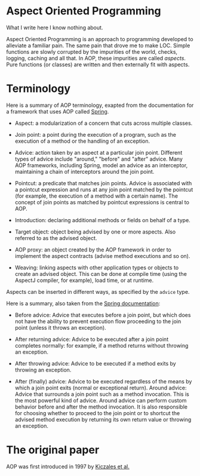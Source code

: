 # Aspect Oriented Programming

What I write here I know nothing about.

Aspect Oriented Programming is an approach to programming developed to
alleviate a familiar pain. The same pain that drove me to make LOC. Simple
functions are slowly corrupted by the impurities of the world, checks, logging,
caching and all that. In AOP, these impurities are called *aspects*. Pure
functions (or classes) are written and then externally fit with aspects.

# Terminology

Here is a summary of AOP terminology, exapted from the documentation for
a framework that uses AOP called
[Spring](https://docs.spring.io/spring/docs/current/spring-framework-reference/html/aop.html).

 * Aspect: a modularization of a concern that cuts across multiple classes.

 * Join point: a point during the execution of a program, such as the execution
   of a method or the handling of an exception.

 * Advice: action taken by an aspect at a particular join point. Different
   types of advice include "around," "before" and "after" advice. Many AOP
   frameworks, including Spring, model an advice as an interceptor, maintaining
   a chain of interceptors around the join point.

 * Pointcut: a predicate that matches join points. Advice is associated with
   a pointcut expression and runs at any join point matched by the pointcut
   (for example, the execution of a method with a certain name). The concept of
   join points as matched by pointcut expressions is central to AOP.

 * Introduction: declaring additional methods or fields on behalf of a type.

 * Target object: object being advised by one or more aspects. Also referred to
   as the advised object.

 * AOP proxy: an object created by the AOP framework in order to implement the
   aspect contracts (advise method executions and so on).

 * Weaving: linking aspects with other application types or objects to create
   an advised object. This can be done at compile time (using the AspectJ
   compiler, for example), load time, or at runtime.

Aspects can be inserted in different ways, as specified by the `advice` type.

Here is a summary, also taken from the
[Spring documentation](https://docs.spring.io/spring/docs/current/spring-framework-reference/html/aop.html):

 * Before advice: Advice that executes before a join point, but which does not
   have the ability to prevent execution flow proceeding to the join point
   (unless it throws an exception).

 * After returning advice: Advice to be executed after a join point completes
   normally: for example, if a method returns without throwing an exception.

 * After throwing advice: Advice to be executed if a method exits by throwing
   an exception.

 * After (finally) advice: Advice to be executed regardless of the means by
   which a join point exits (normal or exceptional return). Around advice:
   Advice that surrounds a join point such as a method invocation. This is the
   most powerful kind of advice. Around advice can perform custom behavior
   before and after the method invocation. It is also responsible for choosing
   whether to proceed to the join point or to shortcut the advised method
   execution by returning its own return value or throwing an exception.

# The original paper

AOP was first introduced in 1997 by [Kiczales et al.](http://link.springer.com/chapter/10.1007/BFb0053381)
